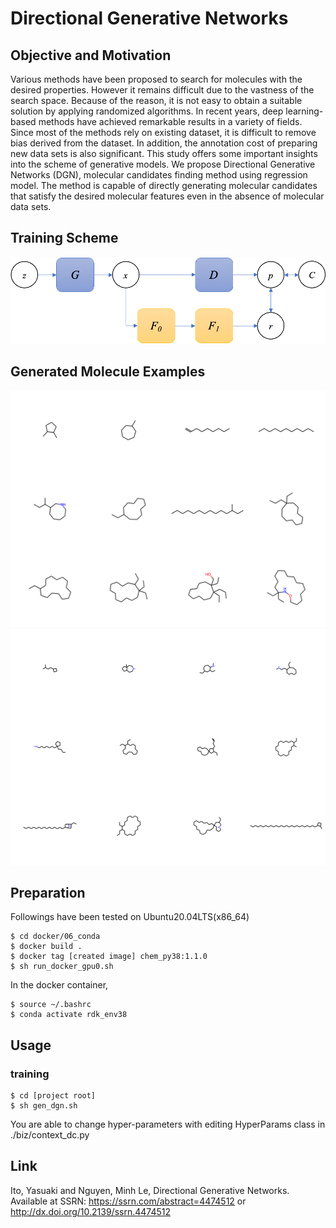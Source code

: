 # Directional Generative Networks


## Objective and Motivation
Various methods have been proposed to search for molecules with the desired properties.
  However it remains difficult due to the vastness of the search space.
  Because of the reason, it is not easy to obtain a suitable solution by applying randomized algorithms.
  In recent years, deep learning-based methods have achieved remarkable results in a variety of fields.
  Since most of the methods rely on existing dataset, it is difficult to remove bias derived from the dataset.
  In addition, the annotation cost of preparing new data sets is also significant.
  This study offers some important insights into the scheme of generative models.
  We propose Directional Generative Networks (DGN), molecular candidates finding method using regression model.
  The method is capable of directly generating molecular candidates that satisfy the desired molecular features even in the absence of molecular data sets.

## Training Scheme
![img.png](im/dgn.png)

## Generated Molecule Examples
![img_1.png](im/im_dgn_atom20_20230301_160132.png)
![img.png](im/im_dgn_20230219_115312.png)


## Preparation
Followings have been tested on Ubuntu20.04LTS(x86_64) 
```terminal
$ cd docker/06_conda
$ docker build .
$ docker tag [created image] chem_py38:1.1.0
$ sh run_docker_gpu0.sh
```

In the docker container,
```terminal
$ source ~/.bashrc
$ conda activate rdk_env38
```

## Usage
### training
```terminal
$ cd [project root]
$ sh gen_dgn.sh
```
You are able to change hyper-parameters with editing HyperParams class in ./biz/context_dc.py

## Link
Ito, Yasuaki and Nguyen, Minh Le, Directional Generative Networks. Available at SSRN: https://ssrn.com/abstract=4474512 or http://dx.doi.org/10.2139/ssrn.4474512